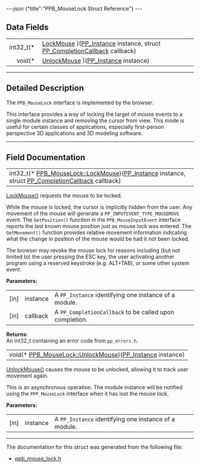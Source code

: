 ---json {"title":"PPB\_MouseLock Struct Reference"} ---

Data Fields
-----------

<table><tbody><tr class="odd"><td style="text-align: right;">int32_t(* </td><td><a href="/docs/native-client/pepper_beta/c/struct_p_p_b___mouse_lock__1__0#ac137bc2d66abfa39428ea67236c85401" class="el">LockMouse</a> )(<a href="/docs/native-client/pepper_beta/c/group___typedefs#ga89b662403e6a687bb914b80114c0d19d" class="el">PP_Instance</a> instance, struct <a href="/docs/native-client/pepper_beta/c/struct_p_p___completion_callback/" class="el">PP_CompletionCallback</a> callback)</td></tr><tr class="even"><td style="text-align: right;">void(* </td><td><a href="/docs/native-client/pepper_beta/c/struct_p_p_b___mouse_lock__1__0#a1b9ab648a3638b469be6235d4c76d634" class="el">UnlockMouse</a> )(<a href="/docs/native-client/pepper_beta/c/group___typedefs#ga89b662403e6a687bb914b80114c0d19d" class="el">PP_Instance</a> instance)</td></tr></tbody></table>

------------------------------------------------------------------------

<span id="details" class="anchor" style="margin: 0;"></span>

Detailed Description
--------------------

The `PPB_MouseLock` interface is implemented by the browser.

This interface provides a way of locking the target of mouse events to a single module instance and removing the cursor from view. This mode is useful for certain classes of applications, especially first-person perspective 3D applications and 3D modeling software.

------------------------------------------------------------------------

Field Documentation
-------------------

<span id="ac137bc2d66abfa39428ea67236c85401" class="anchor" style="margin: 0;"></span>

<table><tbody><tr class="odd"><td>int32_t(* <a href="/docs/native-client/pepper_beta/c/struct_p_p_b___mouse_lock__1__0#ac137bc2d66abfa39428ea67236c85401" class="el">PPB_MouseLock::LockMouse</a>)(<a href="/docs/native-client/pepper_beta/c/group___typedefs#ga89b662403e6a687bb914b80114c0d19d" class="el">PP_Instance</a> instance, struct <a href="/docs/native-client/pepper_beta/c/struct_p_p___completion_callback/" class="el">PP_CompletionCallback</a> callback)</td></tr></tbody></table>

<a href="/docs/native-client/pepper_beta/c/struct_p_p_b___mouse_lock__1__0#ac137bc2d66abfa39428ea67236c85401" class="el" title="LockMouse() requests the mouse to be locked.">LockMouse()</a> requests the mouse to be locked.

While the mouse is locked, the cursor is implicitly hidden from the user. Any movement of the mouse will generate a `PP_INPUTEVENT_TYPE_MOUSEMOVE` event. The `GetPosition()` function in the `PPB_MouseInputEvent` interface reports the last known mouse position just as mouse lock was entered. The `GetMovement()` function provides relative movement information indicating what the change in position of the mouse would be had it not been locked.

The browser may revoke the mouse lock for reasons including (but not limited to) the user pressing the ESC key, the user activating another program using a reserved keystroke (e.g. ALT+TAB), or some other system event.

**Parameters:**  
<table><tbody><tr class="odd"><td>[in]</td><td>instance</td><td>A <code>PP_Instance</code> identifying one instance of a module.</td></tr><tr class="even"><td>[in]</td><td>callback</td><td>A <code>PP_CompletionCallback</code> to be called upon completion.</td></tr></tbody></table>

<!-- -->

**Returns:**  
An int32\_t containing an error code from `pp_errors.h`.

<span id="a1b9ab648a3638b469be6235d4c76d634" class="anchor" style="margin: 0;"></span>

<table><tbody><tr class="odd"><td>void(* <a href="/docs/native-client/pepper_beta/c/struct_p_p_b___mouse_lock__1__0#a1b9ab648a3638b469be6235d4c76d634" class="el">PPB_MouseLock::UnlockMouse</a>)(<a href="/docs/native-client/pepper_beta/c/group___typedefs#ga89b662403e6a687bb914b80114c0d19d" class="el">PP_Instance</a> instance)</td></tr></tbody></table>

<a href="/docs/native-client/pepper_beta/c/struct_p_p_b___mouse_lock__1__0#a1b9ab648a3638b469be6235d4c76d634" class="el" title="UnlockMouse() causes the mouse to be unlocked, allowing it to track user movement again...">UnlockMouse()</a> causes the mouse to be unlocked, allowing it to track user movement again.

This is an asynchronous operation. The module instance will be notified using the `PPP_MouseLock` interface when it has lost the mouse lock.

**Parameters:**  
<table><tbody><tr class="odd"><td>[in]</td><td>instance</td><td>A <code>PP_Instance</code> identifying one instance of a module.</td></tr></tbody></table>

------------------------------------------------------------------------

The documentation for this struct was generated from the following file:

-   <a href="/docs/native-client/pepper_beta/c/ppb__mouse__lock_8h/" class="el">ppb_mouse_lock.h</a>
